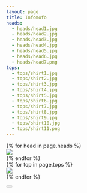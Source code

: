 ```yaml
---
layout: page
title: Infomofo
heads:
  - heads/head1.jpg
  - heads/head2.jpg
  - heads/head3.jpg
  - heads/head4.jpg
  - heads/head5.jpg
  - heads/head6.jpg
  - heads/head7.png
tops:
  - tops/shirt1.jpg
  - tops/shirt2.jpg
  - tops/shirt3.jpg
  - tops/shirt4.jpg
  - tops/shirt5.jpg
  - tops/shirt6.jpg
  - tops/shirt7.jpg
  - tops/shirt8.jpg
  - tops/shirt9.jpg
  - tops/shirt10.jpg
  - tops/shirt11.png
---
```

<div class="main">
<div id="heads" class="carousel">
{% for head in page.heads %}
<div class="head carousel--slide">
<img src="{{ head }}" class="siemaSlider--slide"/>
</div>
{% endfor %}
</div>

<div id="tops" class="carousel">
{% for top in page.tops %}
<div class="top carousel--slide">
<img src="{{ top }}" class="siemaSlider--slide" />
</div>
{% endfor %}
</div>
</div>

<button onClick="shuffle()" class="randomButton" disabled><i class="fa fa-random fa-2x"/></button>

<script>
  var heads = new Flickity('#heads', {
    autoPlay: false,
    imagesLoaded: true,
    pageDots: false,
    wrapAround: true,
  });

  var tops = new Flickity('#tops', {
    autoPlay: false,
    imagesLoaded: true,
    pageDots: false,
    wrapAround: true,
  });

  var randomIndex = function(length) {
    var random = Math.random();
    var mult = random * length;
    return Math.floor(mult);
  };

  var randomButton = document.querySelector('#randomButton');

  function shuffle() {
    randomButton.classList.add('fa-spin');
    randomButton.setAttribute('disabled', true);

    var randomHead = randomIndex(heads.cells.length);
    heads.selectCell(randomHead);
    tops.selectCell(randomIndex(tops.cells.length), function() {
      randomButton.classList.remove('fa-spin');
      randomButton.removeAttribute('disabled');
    });
  };

  window.setTimeout(function() {
      shuffle();
    }, 2000);
</script>
